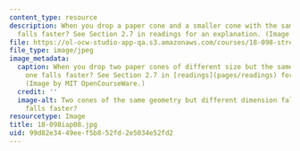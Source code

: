 ```yaml
---
content_type: resource
description: When you drop a paper cone and a smaller cone with the same shape, which
  falls faster? See Section 2.7 in readings for an explanation. (Image by MIT OpenCourseWare.)
file: https://ol-ocw-studio-app-qa.s3.amazonaws.com/courses/18-098-street-fighting-mathematics-january-iap-2008/99d82e3449eef5b852fd2e5034e52fd2_18-098iap08.jpg
file_type: image/jpeg
image_metadata:
  caption: When you drop two paper cones of different size but the same shape, which
    one falls faster? See Section 2.7 in [readings](pages/readings) for an explanation.
    (Image by MIT OpenCourseWare.)
  credit: ''
  image-alt: Two cones of the same geometry but different dimension fall. Which one
    falls faster?
resourcetype: Image
title: 18-098iap08.jpg
uid: 99d82e34-49ee-f5b8-52fd-2e5034e52fd2
---
```

